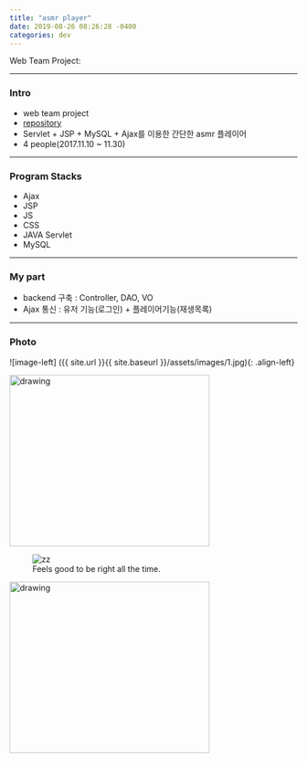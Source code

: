 ```yaml
---
title: "asmr player"
date: 2019-08-26 08:26:28 -0400
categories: dev
---
```


Web Team Project:

---

### Intro
- web team project
- [repository]
- Servlet + JSP + MySQL + Ajax를 이용한 간단한 asmr 플레이어
- 4 people(2017.11.10 ~ 11.30)

---

### Program Stacks
- Ajax
- JSP
- JS
- CSS
- JAVA Servlet
- MySQL

---

### My part
- backend 구축 : Controller, DAO, VO
- Ajax 통신 : 유저 기능(로그인) + 플레이어기능(재생목록)

---

### Photo
![image-left] ({{ site.url }}{{ site.baseurl }}/assets/images/1.jpg){: .align-left}

<img src="{{ site.url }}{{ site.baseurl }}/assets/images/1.jpg" alt="drawing" width="350" height="300"/>

<figure style="width: 300px" class="align-right">
  <img src="{{ site.url }}{{ site.baseurl }}/assets/images/2.jpg" alt="zz">
  <figcaption>Feels good to be right all the time.</figcaption>
</figure> 

<img src="{{ site.url }}/assets/images/2.jpg" alt="drawing" width="350" height="300"/>

[repository]: https://github.com/blackjayH/asmr-player/
